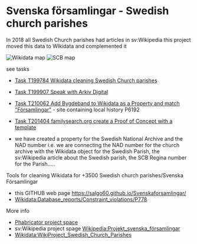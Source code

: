 # Svenska församlingar - Swedish church parishes
In 2018 all Swedish Church parishes had articles in sv:Wikipedia this project moved this data to WIkidata and complemented it 

![Wikidata map](https://phab.wmfusercontent.org/file/data/ictf7qpotka4ba7lqgvx/PHID-FILE-sp52dgz4ahqmqhvwgt2t/SCB2.png)
![SCB map](https://phab.wmfusercontent.org/file/data/w6owhmmxnqibdlbvkwi4/PHID-FILE-x3dhiz46uappphrdxi4q/image.png)

see tasks
* [Task T199784 Wikidata cleaning Swedish Church parishes](https://phabricator.wikimedia.org/T199784)
* [Task T199907 Speak with Arkiv Digital](https://phabricator.wikimedia.org/T199907)
* [Task T210062 Add Bygdeband to Wikidata as a Property and match "Församlingar"](https://phabricator.wikimedia.org/T210062) -  site containing local history P6192
* [Task T201404 familysearch.org create a Proof of Concept with a template](https://phabricator.wikimedia.org/T201404)

* we have created a property for the Swedish National Archive and the NAD number  i.e. we are connecting the NAD number for the church archive with the Wikidata object for the Swedish Parish, the sv:Wikipedia article about the Swedish parish, the SCB Regina number for the Parish.....

Tools for cleaning Wikidata for +3500 Swedish church parishes/Svenska Församlingar

* this GITHUB web page https://salgo60.github.io/Svenskaforsamlingar/
* [Wikidata:Database_reports/Constraint_violations/P778](https://www.wikidata.org/wiki/Wikidata:Database_reports/Constraint_violations/P778)

More info
* [Phabricator project space]([https://phabricator.wikimedia.org/T199784](https://phabricator.wikimedia.org/T199784)/)
* sv:Wikipedia project spage [Wikipedia:Projekt_svenska_församlingar](https://sv.wikipedia.org/wiki/Wikipedia:Projekt_svenska_f%C3%B6rsamlingar)
* [Wikidata:WikiProject_Swedish_Church_Parishes](https://www.wikidata.org/wiki/Wikidata:WikiProject_Swedish_Church_Parishes)
